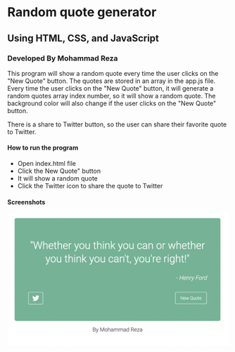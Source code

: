# Random quote generator
## Using HTML, CSS, and JavaScript
### Developed By Mohammad Reza

This program will show a random quote every time the user clicks on the "New Quote" button. The quotes are stored in an array in the app.js file. Every time the user clicks on the "New Quote" button, it will generate a random quotes array index number, so it will show a random quote. The background color will also change if the user clicks on the "New Quote" button.

There is a share to Twitter button, so the user can share their favorite quote to Twitter.

#### How to run the program
* Open index.html file
* Click the New Quote" button
* It will show a random quote
* Click the Twitter icon to share the quote to Twitter  


#### Screenshots
<img src="screenshot.png">